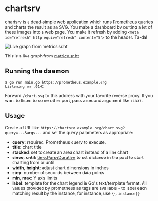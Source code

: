 # chartsrv

chartsrv is a dead-simple web application which runs [Prometheus][0] queries and
charts the result as an SVG. You make a dashboard by putting a lot of these
images into a web page. You make it refresh by adding
`<meta id="refresh" http-equiv="refresh" content="5">` to the header. Ta-da!

[0]: https://prometheus.io/

![Live graph from metrics.sr.ht](https://metrics.sr.ht/chart.svg?title=Build%20worker%20load%20average&query=avg_over_time%28node_load15%7Binstance%3D~%22cirno%5B0-9%5D%2B.sr.ht%3A80%22%7D%5B1h%5D%29&max=64&since=336h&stacked&step=10000&height=3&width=10)

This is a live graph from [metrics.sr.ht](https://metrics.sr.ht)

## Running the daemon

```
$ go run main.go https://prometheus.example.org
Listening on :8142
```

Forward `/chart.svg` to this address with your favorite reverse proxy. If you
want to listen to some other port, pass a second argument like `:1337`.

## Usage

Create a URL like `https://chartsrv.example.org/chart.svg?query=...&args...` and
set the query parameters as appropriate:

- **query**: required. Prometheus query to execute.
- **title**: chart title
- **stacked**: set to create an area chart instead of a line chart
- **since**, **until**: [time.ParseDuration][1] to set distance in the past to
  start charting from or until
- **width**, **height**: adjust chart dimensions in inches
- **step**: number of seconds between data points
- **min**, **max**: Y axis limits
- **label**: template for the chart legend in Go's text/template format. All
values provided by prometheus as tags are available - to label each matching
result by the instance, for instance, use `{{.instance}}`

[1]: https://golang.org/pkg/time/#ParseDuration

